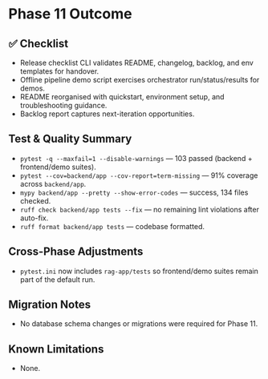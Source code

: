 # Phase 11 Outcome

## ✅ Checklist
- Release checklist CLI validates README, changelog, backlog, and env templates for handover.
- Offline pipeline demo script exercises orchestrator run/status/results for demos.
- README reorganised with quickstart, environment setup, and troubleshooting guidance.
- Backlog report captures next-iteration opportunities.

## Test & Quality Summary
- `pytest -q --maxfail=1 --disable-warnings` — 103 passed (backend + frontend/demo suites).
- `pytest --cov=backend/app --cov-report=term-missing` — 91% coverage across `backend/app`.
- `mypy backend/app --pretty --show-error-codes` — success, 134 files checked.
- `ruff check backend/app tests --fix` — no remaining lint violations after auto-fix.
- `ruff format backend/app tests` — codebase formatted.

## Cross-Phase Adjustments
- `pytest.ini` now includes `rag-app/tests` so frontend/demo suites remain part of the default run.

## Migration Notes
- No database schema changes or migrations were required for Phase 11.

## Known Limitations
- None.
